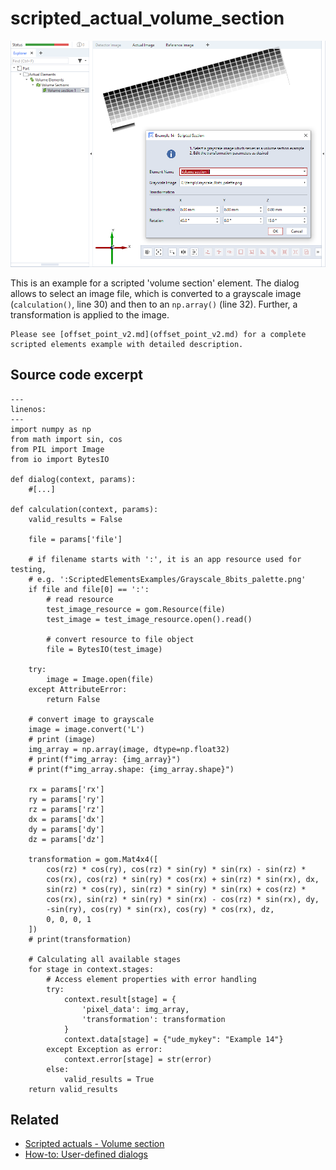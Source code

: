 # scripted_actual_volume_section

![Scripted volume section element example](scripted_actual_volume_section.png)

This is an example for a scripted 'volume section' element. The dialog allows to select an image file, which is converted to a grayscale image (`calculation()`, line 30) and then to an `np.array()` (line 32). Further, a transformation is applied to the image.

```{note}
Please see [offset_point_v2.md](offset_point_v2.md) for a complete scripted elements example with detailed description.
```

## Source code excerpt

```{code-block} python
---
linenos:
---
import numpy as np
from math import sin, cos
from PIL import Image
from io import BytesIO

def dialog(context, params):
    #[...]

def calculation(context, params):
    valid_results = False

    file = params['file']

    # if filename starts with ':', it is an app resource used for testing,
    # e.g. ':ScriptedElementsExamples/Grayscale_8bits_palette.png'
    if file and file[0] == ':':
        # read resource
        test_image_resource = gom.Resource(file)
        test_image = test_image_resource.open().read()

        # convert resource to file object
        file = BytesIO(test_image)

    try:
        image = Image.open(file)
    except AttributeError:
        return False

    # convert image to grayscale
    image = image.convert('L')
    # print (image)
    img_array = np.array(image, dtype=np.float32)
    # print(f"img_array: {img_array}")
    # print(f"img_array.shape: {img_array.shape}")

    rx = params['rx']
    ry = params['ry']
    rz = params['rz']
    dx = params['dx']
    dy = params['dy']
    dz = params['dz']

    transformation = gom.Mat4x4([
        cos(rz) * cos(ry), cos(rz) * sin(ry) * sin(rx) - sin(rz) *
        cos(rx), cos(rz) * sin(ry) * cos(rx) + sin(rz) * sin(rx), dx,
        sin(rz) * cos(ry), sin(rz) * sin(ry) * sin(rx) + cos(rz) *
        cos(rx), sin(rz) * sin(ry) * sin(rx) - cos(rz) * sin(rx), dy,
        -sin(ry), cos(ry) * sin(rx), cos(ry) * cos(rx), dz,
        0, 0, 0, 1
    ])
    # print(transformation)

    # Calculating all available stages
    for stage in context.stages:
        # Access element properties with error handling
        try:
            context.result[stage] = {
                'pixel_data': img_array,
                'transformation': transformation
            }
            context.data[stage] = {"ude_mykey": "Example 14"}
        except Exception as error:
            context.error[stage] = str(error)
        else:
            valid_results = True
    return valid_results
```

## Related

* [Scripted actuals - Volume section](../../python_api/scripted_elements_api.md#volume-section)
* [How-to: User-defined dialogs](../../howtos/python_api_introduction/user_defined_dialogs.md)